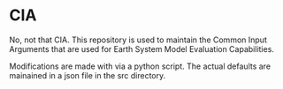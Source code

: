 # CIA

No, not that CIA.  This repository is used to maintain the Common Input Arguments that are used for Earth System Model Evaluation Capabilities.  

Modifications are made with via a python script.  The actual defaults are mainained in a json file in the src directory.
